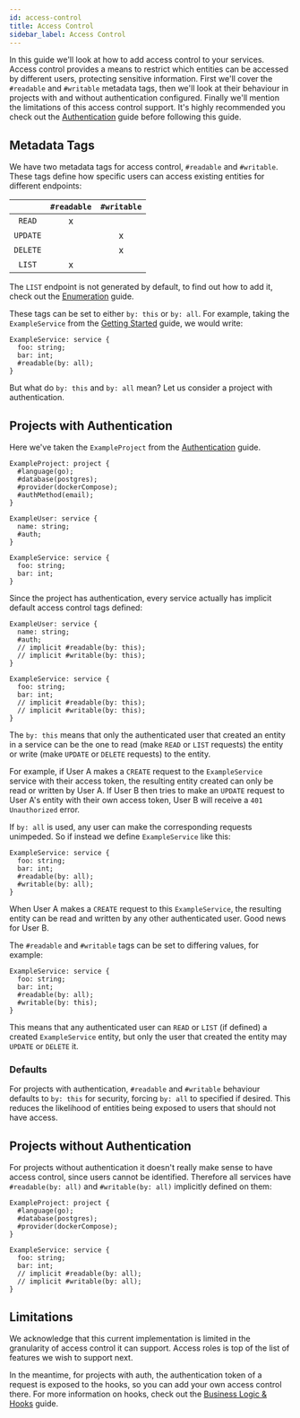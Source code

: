 ```yaml
---
id: access-control
title: Access Control
sidebar_label: Access Control
---
```


In this guide we'll look at how to add access control to your services.
Access control provides a means to restrict which entities can be accessed by different users, protecting sensitive information.
First we'll cover the `#readable` and `#writable` metadata tags, then we'll look at their behaviour in projects with and without authentication configured.
Finally we'll mention the limitations of this access control support.
It's highly recommended you check out the [Authentication](authentication) guide before following this guide.

## Metadata Tags
We have two metadata tags for access control, `#readable` and `#writable`.
These tags define how specific users can access existing entities for different endpoints:

|          | `#readable` | `#writable` |
|:--------:|:-----------:|:-----------:|
|  `READ`  |      x      |             |
| `UPDATE` |             |      x      |
| `DELETE` |             |      x      |
|  `LIST`  |      x      |             |

The `LIST` endpoint is not generated by default, to find out how to add it, check out the [Enumeration](enumeration) guide.

These tags can be set to either `by: this` or `by: all`.
For example, taking the `ExampleService` from the [Getting Started](../getting-started) guide, we would write:

```
ExampleService: service {
  foo: string;
  bar: int;
  #readable(by: all);
}
```

But what do `by: this` and `by: all` mean? Let us consider a project with authentication.

## Projects with Authentication
Here we've taken the `ExampleProject` from the [Authentication](authentication) guide.

```templefile
ExampleProject: project {
  #language(go);
  #database(postgres);
  #provider(dockerCompose);
  #authMethod(email);
}

ExampleUser: service {
  name: string;
  #auth;
}

ExampleService: service {
  foo: string;
  bar: int;
}
```

Since the project has authentication, every service actually has implicit default access control tags defined:

```templefile
ExampleUser: service {
  name: string;
  #auth;
  // implicit #readable(by: this);
  // implicit #writable(by: this);
}

ExampleService: service {
  foo: string;
  bar: int;
  // implicit #readable(by: this);
  // implicit #writable(by: this);
}
```

The `by: this` means that only the authenticated user that created an entity in a service can be the one to read (make `READ` or `LIST` requests) the entity or write (make `UPDATE` or `DELETE` requests) to the entity.

For example, if User A makes a `CREATE` request to the `ExampleService` service with their access token, the resulting entity created can only be read or written by User A.
If User B then tries to make an `UPDATE` request to User A's entity with their own access token, User B will receive a `401 Unauthorized` error.

If `by: all` is used, any user can make the corresponding requests unimpeded. So if instead we define `ExampleService` like this:

```templefile
ExampleService: service {
  foo: string;
  bar: int;
  #readable(by: all);
  #writable(by: all);
}
```

When User A makes a `CREATE` request to this `ExampleService`, the resulting entity can be read and written by any other authenticated user. Good news for User B.

The `#readable` and `#writable` tags can be set to differing values, for example:

```templefile
ExampleService: service {
  foo: string;
  bar: int;
  #readable(by: all);
  #writable(by: this);
}
```

This means that any authenticated user can `READ` or `LIST` (if defined) a created `ExampleService` entity, but only the user that created the entity may `UPDATE` or `DELETE` it.

### Defaults
For projects with authentication, `#readable` and `#writable` behaviour defaults to `by: this` for security, forcing `by: all` to specified if desired.
This reduces the likelihood of entities being exposed to users that should not have access.

## Projects without Authentication
For projects without authentication it doesn't really make sense to have access control, since users cannot be identified.
Therefore all services have `#readable(by: all)` and `#writable(by: all)` implicitly defined on them:

```templefile
ExampleProject: project {
  #language(go);
  #database(postgres);
  #provider(dockerCompose);
}

ExampleService: service {
  foo: string;
  bar: int;
  // implicit #readable(by: all);
  // implicit #writable(by: all);
}
```

## Limitations
We acknowledge that this current implementation is limited in the granularity of access control it can support.
Access roles is top of the list of features we wish to support next.

In the meantime, for projects with auth, the authentication token of a request is exposed to the hooks, so you can add your own access control there.
For more information on hooks, check out the [Business Logic & Hooks](hooks) guide.

